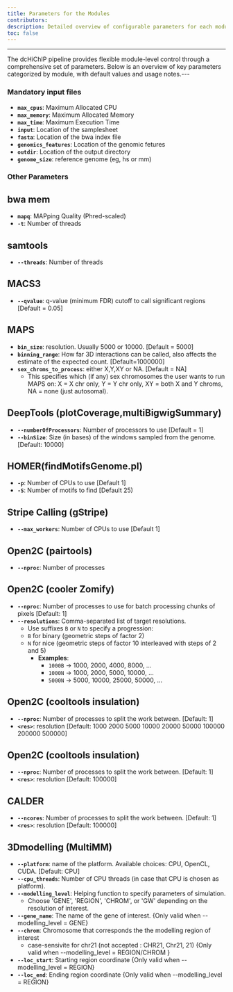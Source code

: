 ```yaml
---
title: Parameters for the Modules
contributors:
description: Detailed overview of configurable parameters for each module in the dcHiChIP pipeline.
toc: false
---
```


---

The dcHiChIP pipeline provides flexible module-level control through a comprehensive set of parameters. Below is an overview of key parameters categorized by module, with default values and usage notes.---

### Mandatory input files

- **`max_cpus`**: Maximum Allocated CPU
- **`max_memory`**: Maximum Allocated Memory
- **`max_time`**: Maximum Execution Time
- **`input`**: Location of the samplesheet
- **`fasta`**: Location of the bwa index file
- **`genomics_features`**: Location of the genomic fetures
- **`outdir`**: Location of the output directory
- **`genome_size`**: reference genome (eg, hs or mm)

### Other Parameters

## bwa mem
- **`mapq`**: MAPping Quality (Phred-scaled)
- **`-t`**: Number of threads

## samtools
- **`--threads`**: Number of threads


## MACS3
- **`--qvalue`**: q-value (minimum FDR) cutoff to call significant regions [Default = 0.05]


## MAPS
- **`bin_size`**: resolution. Usually 5000 or 10000. [Default = 5000]
- **`binning_range`**: How far 3D interactions can be called, also affects the estimate of the expected count. [Default=1000000]
- **`sex_chroms_to_process`**: either X,Y,XY or NA. [Default = NA]
    - This specifies which (if any) sex chromosomes the user wants to run MAPS on: X = X chr only, Y = Y chr only, XY = both X and Y chroms, NA = none (just autosomal).


## DeepTools (plotCoverage,multiBigwigSummary) 
- **`--numberOfProcessors`**: Number of processors to use [Default = 1]
- **`--binSize`**: Size (in bases) of the windows sampled from the genome. [Default: 10000]


## HOMER(findMotifsGenome.pl)
- **`-p`**: Number of CPUs to use [Default 1]
- **`-S`**: Number of motifs to find [Default 25)


## Stripe Calling (gStripe)
- **`--max_workers`**: Number of CPUs to use [Default 1]


## Open2C (pairtools)
- **`--nproc`**: Number of processes


## Open2C (cooler Zomify)
- **`--nproc`**: Number of processes to use for batch processing chunks of pixels [Default: 1]
- **`--resolutions`**: Comma-separated list of target resolutions.
    - Use suffixes `B` or `N` to specify a progression:
    - `B` for binary (geometric steps of factor 2)
    - `N` for nice (geometric steps of factor 10 interleaved with steps of 2 and 5)
      - **Examples**:
        - `1000B` → 1000, 2000, 4000, 8000, …
        - `1000N` → 1000, 2000, 5000, 10000, …
        - `5000N` → 5000, 10000, 25000, 50000, …


## Open2C (cooltools insulation)
- **`--nproc`**: Number of processes to split the work between. [Default: 1]
- **`<res>`**: resolution [Default: 1000 2000 5000 10000 20000 50000 100000 200000 500000]


## Open2C (cooltools insulation)
- **`--nproc`**: Number of processes to split the work between. [Default: 1]
- **`<res>`**: resolution [Default: 100000]

## CALDER
- **`--ncores`**: Number of processes to split the work between. [Default: 1]
- **`<res>`**: resolution [Default: 100000]


## 3Dmodelling (MultiMM)
- **`--platform`**: name of the platform. Available choices: CPU, OpenCL, CUDA. [Default: CPU]
- **`--cpu_threads`**: Number of CPU threads (in case that CPU is chosen as platform).
- **`--modelling_level`**: Helping function to specify parameters of simulation.
    - Choose 'GENE', 'REGION', 'CHROM', or 'GW' depending on the resolution of interest.
- **`--gene_name`**: The name of the gene of interest. {Only valid when --modelling_level = GENE} 
- **`--chrom`**: Chromosome that corresponds the the modelling region of interest
    - case-sensivite for chr21 (not accepted : CHR21, Chr21, 21) {Only valid when --modelling_level = REGION/CHROM }
- **`--loc_start`**: Starting region coordinate {Only valid when --modelling_level = REGION}
- **`--loc_end`**: Ending region coordinate {Only valid when --modelling_level = REGION}
